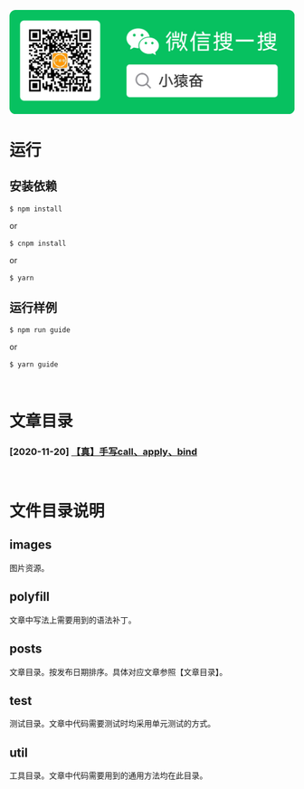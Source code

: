 ![小猿奋](images/logo_search_qrcode.png)

# 运行

## 安装依赖
```shell
$ npm install
```
or
```shell
$ cnpm install
```
or
```shell
$ yarn
```

## 运行样例

```shell
$ npm run guide
```
or
```shell
$ yarn guide
```
<br>

# 文章目录

### [2020-11-20] [【真】手写call、apply、bind](https://mp.weixin.qq.com/s/lYwof4AuP2JBFJjjD16J5Q)

<br>

# 文件目录说明

## images
图片资源。

## polyfill
文章中写法上需要用到的语法补丁。

## posts
文章目录。按发布日期排序。具体对应文章参照【文章目录】。

## test
测试目录。文章中代码需要测试时均采用单元测试的方式。

## util
工具目录。文章中代码需要用到的通用方法均在此目录。

